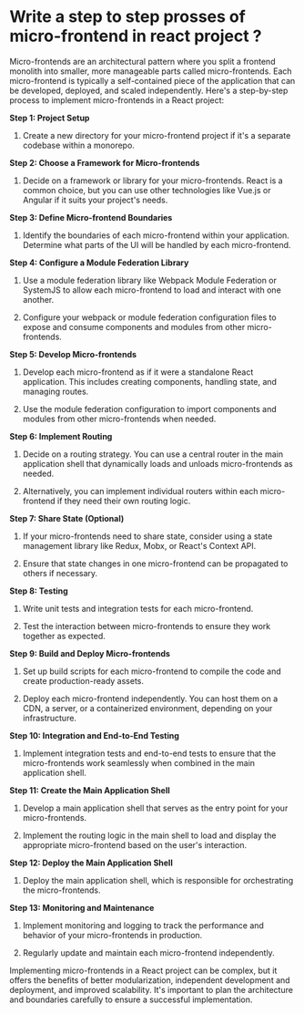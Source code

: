 # Write a step to step prosses of micro-frontend in react project ? 

Micro-frontends are an architectural pattern where you split a frontend monolith into smaller, more manageable parts called micro-frontends. Each micro-frontend is typically a self-contained piece of the application that can be developed, deployed, and scaled independently. Here's a step-by-step process to implement micro-frontends in a React project:

**Step 1: Project Setup**

1. Create a new directory for your micro-frontend project if it's a separate codebase within a monorepo.

**Step 2: Choose a Framework for Micro-frontends**

1. Decide on a framework or library for your micro-frontends. React is a common choice, but you can use other technologies like Vue.js or Angular if it suits your project's needs.

**Step 3: Define Micro-frontend Boundaries**

1. Identify the boundaries of each micro-frontend within your application. Determine what parts of the UI will be handled by each micro-frontend.

**Step 4: Configure a Module Federation Library**

1. Use a module federation library like Webpack Module Federation or SystemJS to allow each micro-frontend to load and interact with one another.

2. Configure your webpack or module federation configuration files to expose and consume components and modules from other micro-frontends.

**Step 5: Develop Micro-frontends**

1. Develop each micro-frontend as if it were a standalone React application. This includes creating components, handling state, and managing routes.

2. Use the module federation configuration to import components and modules from other micro-frontends when needed.

**Step 6: Implement Routing**

1. Decide on a routing strategy. You can use a central router in the main application shell that dynamically loads and unloads micro-frontends as needed.

2. Alternatively, you can implement individual routers within each micro-frontend if they need their own routing logic.

**Step 7: Share State (Optional)**

1. If your micro-frontends need to share state, consider using a state management library like Redux, Mobx, or React's Context API.

2. Ensure that state changes in one micro-frontend can be propagated to others if necessary.

**Step 8: Testing**

1. Write unit tests and integration tests for each micro-frontend.

2. Test the interaction between micro-frontends to ensure they work together as expected.

**Step 9: Build and Deploy Micro-frontends**

1. Set up build scripts for each micro-frontend to compile the code and create production-ready assets.

2. Deploy each micro-frontend independently. You can host them on a CDN, a server, or a containerized environment, depending on your infrastructure.

**Step 10: Integration and End-to-End Testing**

1. Implement integration tests and end-to-end tests to ensure that the micro-frontends work seamlessly when combined in the main application shell.

**Step 11: Create the Main Application Shell**

1. Develop a main application shell that serves as the entry point for your micro-frontends.

2. Implement the routing logic in the main shell to load and display the appropriate micro-frontend based on the user's interaction.

**Step 12: Deploy the Main Application Shell**

1. Deploy the main application shell, which is responsible for orchestrating the micro-frontends.

**Step 13: Monitoring and Maintenance**

1. Implement monitoring and logging to track the performance and behavior of your micro-frontends in production.

2. Regularly update and maintain each micro-frontend independently.

Implementing micro-frontends in a React project can be complex, but it offers the benefits of better modularization, independent development and deployment, and improved scalability. It's important to plan the architecture and boundaries carefully to ensure a successful implementation.